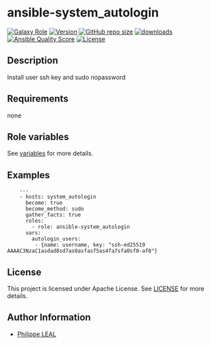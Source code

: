 # ansible-system_autologin

[![Galaxy Role](https://img.shields.io/badge/galaxy-system_autologin-purple?style=flat)](https://galaxy.ansible.com/lotusnoir/system_autologin)
[![Version](https://img.shields.io/github/release/lotusnoir/ansible-system_autologin.svg)](https://github.com/lotusnoir/ansible-system_autologin/releases/latest)
[![GitHub repo size](https://img.shields.io/github/repo-size/lotusnoir/ansible-system_autologin?color=orange&style=flat)](https://galaxy.ansible.com/lotusnoir/system_autologin)
[![downloads](https://img.shields.io/ansible/role/d/)](https://galaxy.ansible.com/lotusnoir/system_autologin)
[![Ansible Quality Score](https://img.shields.io/ansible/quality/)](https://galaxy.ansible.com/lotusnoir/system_autologin)
[![License](https://img.shields.io/badge/license-Apache--2.0-brightgreen?style=flat)](https://opensource.org/licenses/Apache-2.0)

## Description

Install user ssh key and sudo nopassword
## Requirements

none

## Role variables

See [variables](/defaults/main.yml) for more details.

## Examples

        ---
        - hosts: system_autologin
          become: true
          become_method: sudo
          gather_facts: true
          roles:
            - role: ansible-system_autologin
          vars:
            autologin_users:
             - {name: username, key: "ssh-ed25519 AAAAC3NzaC1asdad8sd7as0asfasf5as4fa7sfa0sf0-af8"}



## License

This project is licensed under Apache License. See [LICENSE](/LICENSE) for more details.

## Author Information

- [Philippe LEAL](https://github.com/lotusnoir)
